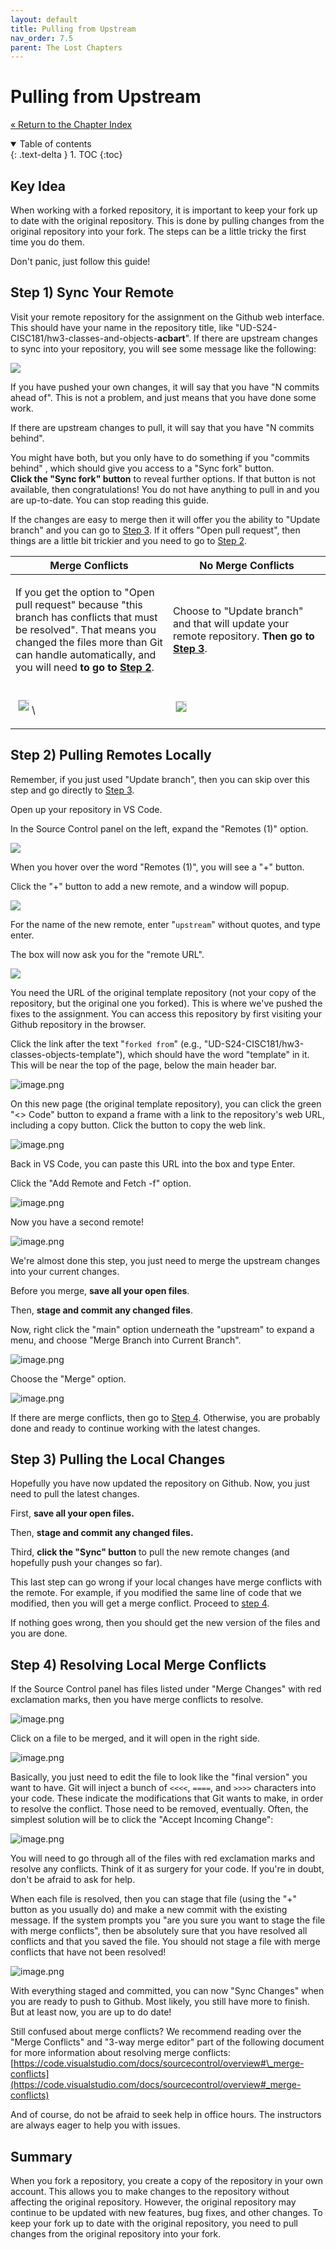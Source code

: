 ```yaml
---
layout: default
title: Pulling from Upstream
nav_order: 7.5
parent: The Lost Chapters
---
```


# Pulling from Upstream
[&laquo; Return to the Chapter Index](index.md)

<details open markdown="block">
  <summary>
    Table of contents
  </summary>
  {: .text-delta }
1. TOC
{:toc}
</details>

## Key Idea

When working with a forked repository, it is important to keep your fork up to date with the original repository.  This is done by pulling changes from the original repository into your fork. The steps can be a little tricky the first time you do them.

Don't panic, just follow this guide!

## Step 1) Sync Your Remote

Visit your remote repository for the assignment on the Github web interface. This should have your name in the repository title, like "UD-S24-CISC181/hw3-classes-and-objects-**acbart**". If there are upstream changes to sync into your repository, you will see some message like the following:

![](../../assets/images/pfu/sync_button.png)

If you have pushed your own changes, it will say that you have "N commits ahead of". This is not a problem, and just means that you have done some work.

If there are upstream changes to pull, it will say that you have "N commits behind".

You might have both, but you only have to do something if you "commits behind" , which should give you access to a "Sync fork" button.  
**Click the "Sync fork" button** to reveal further options. If that button is not available, then congratulations! You do not have anything to pull in and you are up-to-date. You can stop reading this guide.

If the changes are easy to merge then it will offer you the ability to "Update branch" and you can go to [Step 3](#step-3-pulling-the-local-changes). If it offers "Open pull request", then things are a little bit trickier and you need to go to [Step 2](#step-2-pulling-remotes-locally).

<table class="table table-condensed table-striped table-responsive table-bordered">
    <thead>
        <tr>
            <th width="50%">Merge Conflicts</th>
            <th width="50%">No Merge Conflicts</th>
        </tr>
    </thead>
    <tbody>
        <tr>
            <td>
                <p>If you get the option to "Open pull request" because "this branch has conflicts that must be resolved". That means you changed the files more than Git can handle automatically, and you will need <strong>to go to <a href="#step-2-pulling-remotes-locally">Step 2</a></strong>.</p>
            </td>
            <td>
                <p>Choose to "Update branch" and that will update your remote repository. <strong>Then go to <a href="#step-3-pulling-the-local-changes">Step 3</a></strong>.</p>
            </td>
        </tr>
        <tr>
            <td>
                <p><img style="border: 1px solid lightgray; margin: 4px;" src="../../assets/images/pfu/open_pull_request.png"/>\</p>
            </td>
            <td>
                <p><img style="border: 1px solid lightgray; margin: 4px;" src="../../assets/images/pfu/update_branch.png" /></p>
            </td>
        </tr>
    </tbody>
</table>

## Step 2) Pulling Remotes Locally

Remember, if you just used "Update branch", then you can skip over this step and go directly to [Step 3](#step-3-pulling-the-local-changes).

Open up your repository in VS Code.

In the Source Control panel on the left, expand the "Remotes (1)" option.

![](../../assets/images/pfu/remotes.png)

When you hover over the word "Remotes (1)", you will see a "+" button.

Click the "+" button to add a new remote, and a window will popup.

![](../../assets/images/pfu/add_remote.png)

For the name of the new remote, enter "`upstream`" without quotes, and type enter.

The box will now ask you for the "remote URL". 

![](../../assets/images/pfu/remote_url.png)

You need the URL of the original template repository (not your copy of the repository, but the original one you forked). This is where we've pushed the fixes to the assignment. You can access this repository by first visiting your Github repository in the browser.

Click the link after the text "`forked from`" (e.g., "UD-S24-CISC181/hw3-classes-objects-template"), which should have the word "template" in it. This will be near the top of the page, below the main header bar.

![image.png](../../assets/images/pfu/forked_from.png)

On this new page (the original template repository), you can click the green "<> Code" button to expand a frame with a link to the repository's web URL, including a copy button. Click the button to copy the web link.

![image.png](../../assets/images/pfu/copy_url.png)

Back in VS Code, you can paste this URL into the box and type Enter.

Click the "Add Remote and Fetch -f" option. 

![image.png](../../assets/images/pfu/confirm_add.png)

Now you have a second remote!

![image.png](../../assets/images/pfu/multiple_remotes.png)

We're almost done this step, you just need to merge the upstream changes into your current changes.

Before you merge, **save all your open files**.

Then, **stage and commit any changed files**.

Now, right click the "main" option underneath the "upstream" to expand a menu, and choose "Merge Branch into Current Branch".

![image.png](../../assets/images/pfu/merge_branch.png)

Choose the "Merge" option.

![image.png](../../assets/images/pfu/confirm_merge.png)

If there are merge conflicts, then go to [Step 4](#step-4-resolving-local-merge-conflicts). Otherwise, you are probably done and ready to continue working with the latest changes.

## Step 3) Pulling the Local Changes

Hopefully you have now updated the repository on Github. Now, you just need to pull the latest changes.

First, **save all your open files.**

Then, **stage and commit any changed files.**

Third, **click the "Sync" button** to pull the new remote changes (and hopefully push your changes so far).

This last step can go wrong if your local changes have merge conflicts with the remote. For example, if you modified the same line of code that we modified, then you will get a merge conflict. Proceed to [step 4](#step-4-resolving-local-merge-conflicts).

If nothing goes wrong, then you should get the new version of the files and you are done.

## Step 4) Resolving Local Merge Conflicts

If the Source Control panel has files listed under "Merge Changes" with red exclamation marks, then you have merge conflicts to resolve.

![image.png](../../assets/images/pfu/merge_remote.png)

Click on a file to be merged, and it will open in the right side.

![image.png](../../assets/images/pfu/merge_conflict.png)

Basically, you just need to edit the file to look like the "final version" you want to have. Git will inject a bunch of `<<<<`, `====`, and `>>>>` characters into your code. These indicate the modifications that Git wants to make, in order to resolve the conflict. Those need to be removed, eventually. Often, the simplest solution will be to click the "Accept Incoming Change":

![image.png](../../assets/images/pfu/example_conflict.png)

You will need to go through all of the files with red exclamation marks and resolve any conflicts. Think of it as surgery for your code. If you're in doubt, don't be afraid to ask for help.

When each file is resolved, then you can stage that file (using the "+" button as you usually do) and make a new commit with the existing message. If the system prompts you "are you sure you want to stage the file with merge conflicts", then be absolutely sure that you have resolved all conflicts and that you saved the file. You should not stage a file with merge conflicts that have not been resolved!

![image.png](../../assets/images/pfu/commit_conflicts.png)

With everything staged and committed, you can now "Sync Changes" when you are ready to push to Github. Most likely, you still have more to finish. But at least now, you are up to do date!

Still confused about merge conflicts? We recommend reading over the "Merge Conflicts" and "3-way merge editor" part of the following document for more information about resolving merge conflicts: [https://code.visualstudio.com/docs/sourcecontrol/overview#\_merge-conflicts](https://code.visualstudio.com/docs/sourcecontrol/overview#_merge-conflicts)

And of course, do not be afraid to seek help in office hours. The instructors are always eager to help you with issues.

## Summary

When you fork a repository, you create a copy of the repository in your own account.  This allows you to make changes to the repository without affecting the original repository.  However, the original repository may continue to be updated with new features, bug fixes, and other changes.  To keep your fork up to date with the original repository, you need to pull changes from the original repository into your fork.
